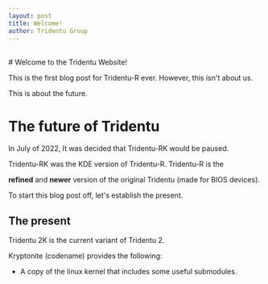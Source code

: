 ```yaml
---
layout: post
title: Welcome!
author: Tridentu Group
---
```


<br>
# Welcome to the Tridentu Website!

This is the first blog post for Tridentu-R ever. However, this isn't about us.

This is about the future.


# The future of Tridentu

In July of 2022, It was decided that Tridentu-RK would be paused.

Tridentu-RK was the KDE version of Tridentu-R. Tridentu-R is the

**refined** and **newer** version of the original Tridentu (made for BIOS devices).

To start this blog post off, let's establish the present.


## The present

Tridentu 2K is the current variant of Tridentu 2.

Kryptonite (codename) provides the following:

- A copy of the linux kernel that includes some useful submodules.



